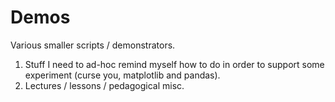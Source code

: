 
# Demos

Various smaller scripts / demonstrators.

1. Stuff I need to ad-hoc remind myself how to do in order to support some experiment (curse you, matplotlib and pandas).
2. Lectures / lessons / pedagogical misc.
